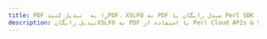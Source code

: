---title: PDF را به  تبدیل کنیدPDF، XSLFO به PDF مبدل رایگان یا Perl SDKdescription: تبدیل رایگانXSLFO به PDF با استفاده از Perl Cloud APIs & SDK همچنین اسناد PDF را در Cloud ایجاد، ویرایش و رندر کنید.---